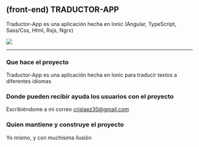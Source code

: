 ## (front-end) TRADUCTOR-APP

Traductor-App es una aplicación hecha en Ionic (Angular, TypeScript, Sass/Css, Html, Rxjs, Ngrx)

<img src="https://github.com/crislaez/TranslateApp/tree/main/src/assets/images/TranslateApp_1.jpg" />
<hr>

### Que hace el proyecto

Traductor-App es una aplicación hecha en Ionic para traducir textos a diferentes idiomas
 
### Donde pueden recibir ayuda los usuarios con el proyecto
 
Escribiéndome a mi correo crislaez30@gmail.com

### Quien mantiene y construye el proyecto

Yo mismo, y con muchísima ilusión
